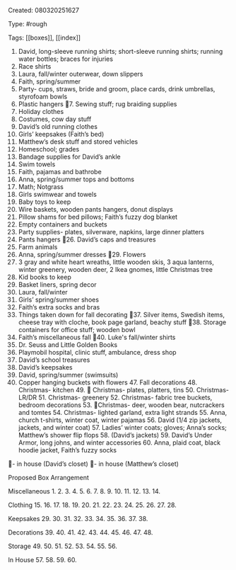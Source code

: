 Created: 080320251627

Type: #rough

Tags: [[boxes]], [[index]]

1. David, long-sleeve running shirts; short-sleeve running shirts; running water bottles; braces for injuries
2. Race shirts
3. Laura, fall/winter outerwear, down slippers
4. Faith, spring/summer
5. Party- cups, straws, bride and groom, place cards, drink umbrellas, styrofoam bowls
6. Plastic hangers
   🔺7. Sewing stuff; rug braiding supplies
7. Holiday clothes
8. Costumes, cow day stuff
9. David’s old running clothes
10. Girls’ keepsakes (Faith’s bed)
11. Matthew’s desk stuff and stored vehicles
12. Homeschool; grades
13. Bandage supplies for David’s ankle
14. Swim towels
15. Faith, pajamas and bathrobe
16. Anna, spring/summer tops and bottoms
17. Math; Notgrass
18. Girls swimwear and towels
19. Baby toys to keep
20. Wire baskets, wooden pants hangers, donut displays
21. Pillow shams for bed pillows; Faith’s fuzzy dog blanket
22. Empty containers and buckets
23. Party supplies- plates, silverware, napkins, large dinner platters
24. Pants hangers
    🔺26. David’s caps and treasures
25. Farm animals
26. Anna, spring/summer dresses
    🔺29. Flowers
27. 3 gray and white heart wreaths, little wooden skis, 3 aqua lanterns, winter greenery, wooden deer, 2 Ikea gnomes, little Christmas tree
28. Kid books to keep
29. Basket liners, spring decor
30. Laura, fall/winter
31. Girls’ spring/summer shoes
32. Faith’s extra socks and bras
33. Things taken down for fall decorating
    🔺37. Silver items, Swedish items, cheese tray with cloche, book page garland, beachy stuff
    🔺38. Storage containers for office stuff; wooden bowl
34. Faith’s miscellaneous fall
    🔹40. Luke's fall/winter shirts
35. Dr. Seuss and Little Golden Books
36. Playmobil hospital, clinic stuff, ambulance, dress shop
37. David’s school treasures
38. David’s keepsakes
39. David, spring/summer (swimsuits)
40. Copper hanging buckets with flowers 47. Fall decorations 48. Christmas- kitchen 49. 👀 Christmas- plates, platters, tins 50. Christmas- LR/DR 51. Christmas- greenery 52. Christmas- fabric tree buckets, bedroom decorations 53. 👀Christmas- deer, wooden bear, nutcrackers and tomtes 54. Christmas- lighted garland, extra light strands 55. Anna, church t-shirts, winter coat, winter pajamas 56. David (1/4 zip jackets, jackets, and winter coat) 57. Ladies’ winter coats; gloves; Anna’s socks; Matthew’s shower flip flops 58. (David’s jackets) 59. David’s Under Armor, long johns, and winter accessories 60. Anna, plaid coat, black hoodie jacket, Faith’s fuzzy socks

🔺- in house (David’s closet)
🔹- in house (Matthew’s closet)

Proposed Box Arrangement

Miscellaneous 1. 2. 3. 4. 5. 6. 7. 8. 9. 10. 11. 12. 13. 14.

Clothing 15. 16. 17. 18. 19. 20. 21. 22. 23. 24. 25. 26. 27. 28.

Keepsakes 29. 30. 31. 32. 33. 34. 35. 36. 37. 38.

Decorations 39. 40. 41. 42. 43. 44. 45. 46. 47. 48.

Storage 49. 50. 51. 52. 53. 54. 55. 56.

In House 57. 58. 59. 60.

